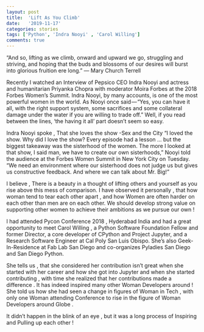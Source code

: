 ```yaml
---
layout: post
title:  'Lift As You Climb'
date:   '2019-11-17'
categories: stories
tags: ['Python', 'Indra Nooyi' , 'Carol Willing']
comments: true
---
```

“And so, lifting as we climb, onward and upward we go, struggling and striving, and hoping that the buds and blossoms of our desires will burst into glorious fruition ere long.”
— Mary Church Terrell

Recently I watched an Interview of Pepsico CEO Indra Nooyi and actress and humanitarian Priyanka Chopra with moderator Moira Forbes at the 2018 Forbes Women’s Summit. Indra Nooyi, by many accounts, is one of the most powerful women in the world. As Nooyi once said — “Yes, you can have it all, with the right support system, some sacrifices and some collateral damage under the water if you are willing to trade off.” Well, if you read between the lines, ‘the having it all’ part doesn’t seem so easy.

Indra Nooyi spoke , That she loves the show -Sex and the City “I loved the show. Why did I love the show? Every episode had a lesson … but the biggest takeaway was the sisterhood of the women. The more I looked at that show, I said man, we have to create our own sisterhoods,” Nooyi told the audience at the Forbes Women Summit in New York City on Tuesday. “We need an environment where our sisterhood does not judge us but gives us constructive feedback. And where we can talk about Mr. Big!”

I believe , There is a beauty in a thought of lifting others and yourself as you rise above this mess of comparison. I have observed it personally , that how woman tend to tear each other apart , and how Women are often harder on each other than men are on each other. We should develop strong value on supporting other women to achieve their ambitions as we pursue our own !

I had attended Pycon Conference 2018 , Hyderabad India and had a great opportunity to meet Carol Willing , a Python Software Foundation Fellow and former Director, a core developer of CPython and Project Jupyter, and a Research Software Engineer at Cal Poly San Luis Obispo. She’s also Geek-In-Residence at Fab Lab San Diego and co-organizes Pyladies San Diego and San Diego Python.

She tells us , that she considered her contribution isn’t great when she started with her career and how she got into Jupyter and when she started contributing , with time she realized that her contributions made a difference . It has indeed inspired many other Woman Developers around ! She told us how she had seen a change in figures of Woman in Tech , with only one Woman attending Conference to rise in the figure of Woman Developers around Globe .

It didn’t happen in the blink of an eye , but it was a long process of Inspiring and Pulling up each other !
